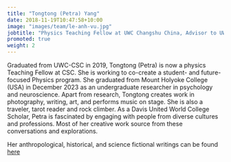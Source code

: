 ```yaml
---
title: "Tongtong (Petra) Yang"
date: 2018-11-19T10:47:58+10:00
image: "images/team/le-anh-vu.jpg"
jobtitle: "Physics Teaching Fellow at UWC Changshu China, Advisor to UWC STEM for Peace"
promoted: true
weight: 2
---
```


Graduated from UWC-CSC in 2019, Tongtong (Petra) is now a physics Teaching Fellow at CSC. She is working to co-create a student- and future-focused Physics program. She graduated from Mount Holyoke College (USA) in December 2023 as an undergraduate researcher in psychology and neuroscience. Apart from research, Tongtong creates work in photography, writing, art, and performs music on stage. She is also a traveler, tarot reader and rock climber. As a Davis United World College Scholar, Petra is fascinated by engaging with people from diverse cultures and professions. Most of her creative work source from these conversations and explorations.

Her anthropological, historical, and science fictional writings can be found [here](https://commons.mtholyoke.edu/tongtongyangpetra/)
